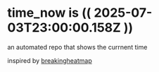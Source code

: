 # time_now is (( 2025-07-03T23:00:00.158Z ))

an automated repo that shows the currnent time

inspired by [breakingheatmap](https://github.com/breakingheatmap/breakingheatmap)